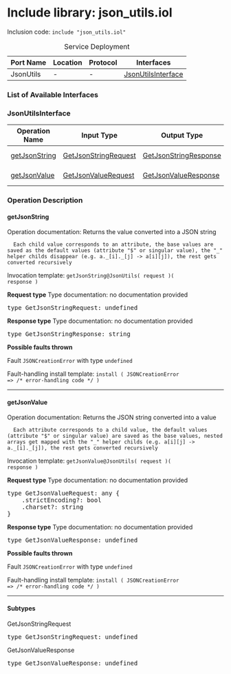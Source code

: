 # Include library: json_utils.iol

Inclusion code: <code>include "json_utils.iol"</code>

<table>
  <caption>Service Deployment</caption>
  <thead>
    <tr>
      <th>Port Name</th>
      <th>Location</th>
      <th>Protocol</th>
      <th>Interfaces</th>
    </tr>
  </thead>
  <tbody>
    <tr>
      <td>JsonUtils</td>
      <td>-</td>
      <td>-</td>
      <td><a href="#JsonUtilsInterface">JsonUtilsInterface</a></td>
    </tr>
  </tbody>
</table>

<h3>List of Available Interfaces</h3>

<h3 id="JsonUtilsInterface">JsonUtilsInterface</h3>

<table>
  <thead>
    <tr>
      <th>Operation Name</th>
      <th>Input Type</th>
      <th>Output Type</th>
      <th>Faults</th>
    </tr>
  </thead>
  <tbody>
    <tr>
      <td><a href="#getJsonString">getJsonString</a></td>
      <td><a href="#GetJsonStringRequest">GetJsonStringRequest</a></td>
      <td><a href="#GetJsonStringResponse">GetJsonStringResponse</a></td>
      <td>
        JSONCreationError( undefined )
      </td>
    </tr>
    <tr>
      <td><a href="#getJsonValue">getJsonValue</a></td>
      <td><a href="#GetJsonValueRequest">GetJsonValueRequest</a></td>
      <td><a href="#GetJsonValueResponse">GetJsonValueResponse</a></td>
      <td>
        JSONCreationError( undefined )
      </td>
    </tr>
  </tbody>
</table>

### Operation Description


<a id="getJsonString"></a>
#### getJsonString
Operation documentation: 
	  Returns the value converted into a JSON string
	 
	  Each child value corresponds to an attribute, the base values are saved as the default values (attribute "$" or singular value), the "_" helper childs disappear (e.g. a._[i]._[j] -> a[i][j]), the rest gets converted recursively
	 

Invocation template: <code>getJsonString@JsonUtils( request )( response )</code>

**Request type**
<a id="GetJsonStringRequest"></a>
Type documentation: no documentation provided 
<pre>type GetJsonStringRequest: undefined</pre>


**Response type**
<a id="GetJsonStringResponse"></a>
Type documentation: no documentation provided 
<pre>type GetJsonStringResponse: string</pre>


**Possible faults thrown**


Fault <code>JSONCreationError</code> with type <code>undefined</code>

Fault-handling install template: <code>install ( JSONCreationError => /* error-handling code */ )</code>


---

<a id="getJsonValue"></a>
#### getJsonValue
Operation documentation: 
	  Returns the JSON string converted into a value
	 
	  Each attribute corresponds to a child value, the default values (attribute "$" or singular value) are saved as the base values, nested arrays get mapped with the "_" helper childs (e.g. a[i][j] -> a._[i]._[j]), the rest gets converted recursively
	 

Invocation template: <code>getJsonValue@JsonUtils( request )( response )</code>

**Request type**
<a id="GetJsonValueRequest"></a>
Type documentation: no documentation provided 
<pre>type GetJsonValueRequest: any {
	.strictEncoding?: bool
	.charset?: string
}</pre>


**Response type**
<a id="GetJsonValueResponse"></a>
Type documentation: no documentation provided 
<pre>type GetJsonValueResponse: undefined</pre>


**Possible faults thrown**


Fault <code>JSONCreationError</code> with type <code>undefined</code>

Fault-handling install template: <code>install ( JSONCreationError => /* error-handling code */ )</code>


---


<h4>Subtypes</h4>


<a id="GetJsonStringRequest"></a>
GetJsonStringRequest

<pre>type GetJsonStringRequest: undefined</pre>

<a id="GetJsonValueResponse"></a>
GetJsonValueResponse

<pre>type GetJsonValueResponse: undefined</pre>




